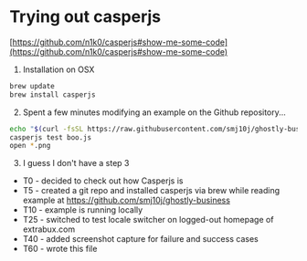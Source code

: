 Trying out casperjs
===================

[https://github.com/n1k0/casperjs#show-me-some-code](https://github.com/n1k0/casperjs#show-me-some-code)


1. Installation on OSX

  ```bash
  brew update
  brew install casperjs
  ```


2. Spent a few minutes modifying an example on the Github repository...

  ```bash
  echo "$(curl -fsSL https://raw.githubusercontent.com/smj10j/ghostly-business/master/boo.js)" > boo.js
  casperjs test boo.js
  open *.png
  ```


3. I guess I don't have a step 3
  
  - T0 - decided to check out how Casperjs is
  - T5 - created a git repo and installed casperjs via brew while reading example at https://github.com/smj10j/ghostly-business
  - T10 - example is running locally
  - T25 - switched to test locale switcher on logged-out homepage of extrabux.com
  - T40 - added screenshot capture for failure and success cases
  - T60 - wrote this file
  
